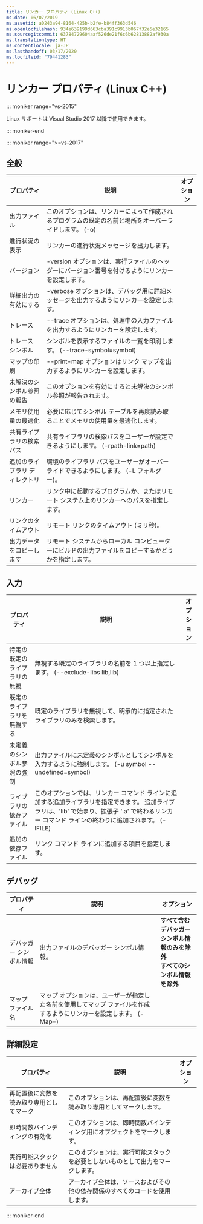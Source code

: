 ```yaml
---
title: リンカー プロパティ (Linux C++)
ms.date: 06/07/2019
ms.assetid: a0243a94-8164-425b-b2fe-b84ff363d546
ms.openlocfilehash: 934e639199d663cba391c9913b067f32e5e32165
ms.sourcegitcommit: 63784729604aaf526de21f6c6b62813882af930a
ms.translationtype: HT
ms.contentlocale: ja-JP
ms.lasthandoff: 03/17/2020
ms.locfileid: "79441283"
---
```

# <a name="linker-properties-linux-c"></a>リンカー プロパティ (Linux C++)

::: moniker range="vs-2015"

Linux サポートは Visual Studio 2017 以降で使用できます。

::: moniker-end

::: moniker range=">=vs-2017"

## <a name="general"></a>全般

| プロパティ | 説明 | オプション |
|--|--|--|
| 出力ファイル | このオプションは、リンカーによって作成されるプログラムの既定の名前と場所をオーバーライドします。 (-o) |
| 進行状況の表示 | リンカーの進行状況メッセージを出力します。 |
| バージョン | -version オプションは、実行ファイルのヘッダーにバージョン番号を付けるようにリンカーを設定します。 |
| 詳細出力の有効にする | -verbose オプションは、デバッグ用に詳細メッセージを出力するようにリンカーを設定します。 |
| トレース | --trace オプションは、処理中の入力ファイルを出力するようにリンカーを設定します。 |
| トレース シンボル | シンボルを表示するファイルの一覧を印刷します。 (--trace-symbol=symbol) |
| マップの印刷 | --print-map オプションはリンク マップを出力するようにリンカーを設定します。 |
| 未解決のシンボル参照の報告 | このオプションを有効にすると未解決のシンボル参照が報告されます。 |
| メモリ使用量の最適化 | 必要に応じてシンボル テーブルを再度読み取ることでメモリの使用量を最適化します。 |
| 共有ライブラリの検索パス | 共有ライブラリの検索パスをユーザーが設定できるようにします。 (-rpath-link=path) |
| 追加のライブラリ ディレクトリ | 環境のライブラリ パスをユーザーがオーバーライドできるようにします。 (-L フォルダー)。 |
| リンカー | リンク中に起動するプログラムか、またはリモート システム上のリンカーへのパスを指定します。 |
| リンクのタイムアウト | リモート リンクのタイムアウト (ミリ秒)。 |
| 出力データをコピーします | リモート システムからローカル コンピューターにビルドの出力ファイルをコピーするかどうかを指定します。 |

## <a name="input"></a>入力

| プロパティ | 説明 | オプション |
|--|--|--|
| 特定の既定のライブラリの無視 | 無視する既定のライブラリの名前を 1 つ以上指定します。 (--exclude-libs lib,lib) |
| 既定のライブラリを無視する | 既定のライブラリを無視して、明示的に指定されたライブラリのみを検索します。 |
| 未定義のシンボル参照の強制 | 出力ファイルに未定義のシンボルとしてシンボルを入力するように強制します。 (-u symbol --undefined=symbol) |
| ライブラリの依存ファイル | このオプションでは、リンカー コマンド ラインに追加する追加ライブラリを指定できます。 追加ライブラリは、'lib' で始まり、拡張子 '.a' で終わるリンカー コマンド ラインの終わりに追加されます。  (-lFILE) |
| 追加の依存ファイル | リンク コマンド ラインに追加する項目を指定します。 |

## <a name="debugging"></a>デバッグ

| プロパティ | 説明 | オプション |
|--|--|--|
| デバッガー シンボル情報 | 出力ファイルのデバッガー シンボル情報。 | **すべて含む**<br>**デバッガー シンボル情報のみを除外**<br>**すべてのシンボル情報を除外**<br> |
| マップ ファイル名 | マップ オプションは、ユーザーが指定した名前を使用してマップ ファイルを作成するようにリンカーを設定します。 (-Map=) |

## <a name="advanced"></a>詳細設定

| プロパティ | 説明 | オプション |
|--|--|--|
| 再配置後に変数を読み取り専用としてマーク | このオプションは、再配置後に変数を読み取り専用としてマークします。 |
| 即時関数バインディングの有効化 | このオプションは、即時関数バインディング用にオブジェクトをマークします。 |
| 実行可能スタックは必要ありません | このオプションは、実行可能スタックを必要としないものとして出力をマークします。 |
| アーカイブ全体 | アーカイブ全体は、ソースおよびその他の依存関係のすべてのコードを使用します。 |

::: moniker-end
